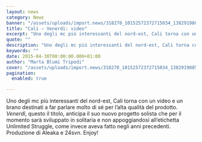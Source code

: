 ```yaml
---
layout: news
category: News
banner: "/assets/uploads/import.news/318270_10152572372715034_1382919885_n.jpg"
title: "Cali – Venerdì: video"
excerpt: "Uno degli mc più interessanti del nord-est, Cali torna con un video e un brano destinati a far parlare molto di sé per l’alta qualità del prodotto. Venerdì, questo il titolo, anticipa il suo nuovo progetto solista che per il momento sarà sviluppato in solitaria e non appoggiandosi all’etichetta Unlimited Struggle, come invece aveva fatto negli [&hellip"
quote: ""
description: "Uno degli mc più interessanti del nord-est, Cali torna con un video e un brano destinati a far parlare molto di sé per l’alta qualità del prodotto. Venerdì, questo il titolo, anticipa il suo nuovo progetto solista che per il momento sarà sviluppato in solitaria e non appoggiandosi all’etichetta Unlimited Struggle, come invece aveva fatto negli [&hellip"
keywords: ""
date: 2015-04-30T00:00:00.000+01:00
author: "Marta Blumi Tripodi"
cover: "/assets/uploads/import.news/318270_10152572372715034_1382919885_n.jpg"
pagination:
  enabled: true

---
```


Uno degli mc più interessanti del nord-est, Cali torna con un video e un brano destinati a far parlare molto di sé per l’alta qualità del prodotto. _Venerdì_, questo il titolo, anticipa il suo nuovo progetto solista che per il momento sarà sviluppato in solitaria e non appoggiandosi all’etichetta Unlimited Struggle, come invece aveva fatto negli anni precedenti. Produzione di Aleaka e 24svn. Enjoy!